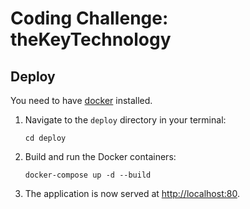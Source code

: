 # Coding Challenge: theKeyTechnology

## Deploy

You need to have [docker](https://docs.docker.com/engine/install/) installed.

1. Navigate to the `deploy` directory in your terminal:

    `cd deploy`

2. Build and run the Docker containers:

    `docker-compose up -d --build`

3. The application is now served at [http://localhost:80](http://localhost:80).
